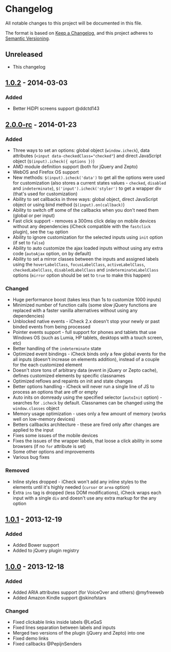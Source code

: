 # Changelog
All notable changes to this project will be documented in this file.

The format is based on [Keep a Changelog](https://keepachangelog.com/en/1.0.0/),
and this project adheres to [Semantic Versioning](https://semver.org/spec/v2.0.0.html).

## Unreleased

- This changelog

## [1.0.2] - 2014-03-03

### Added
- Better HiDPI screens support @ddctd143

## [2.0.0-rc] - 2014-01-23

### Added
- Three ways to set an options: global object (`window.icheck`), data attributes (`<input data-checkedClass="checked"`) and direct JavaScript object (`$(input).icheck({ options })`)
- AMD module definition support (both for jQuery and Zepto)
- WebOS and Firefox OS support
- New methods: `$(input).icheck('data')` to get all the options were used for customization (also stores a current states values - `checked`, `disabled` and `indeterminate`), `$('input').icheck('styler')` to get a wrapper div (that's used for customization)
- Ability to set callbacks in three ways: global object, direct JavaScript object or using bind method (`$(input).on(callback)`)
- Ability to switch off some of the callbacks when you don't need them (global or per input)
- Fast click support - removes a 300ms click delay on mobile devices without any dependencies (iCheck compatible with the `fastclick` plugin), see the `tap` option
- Ability to ignore customization for the selected inputs using `init` option (if set to `false`)
- Ability to auto customize the ajax loaded inputs without using any extra code (`autoAjax` option, on by default)
- Ability to set a mirror classes between the inputs and assigned labels using the `hoverLabelClass`, `focusLabelClass`, `activeLabelClass`, `checkedLabelClass`, `disabledLabelClass` and `indeterminateLabelClass` options (`mirror` option should be set to `true` to make this happen)

### Changed
- Huge performance boost (takes less than 1s to customize 1000 inputs)
- Minimized number of function calls (some slow jQuery functions are replaced with a faster vanilla alternatives without using any dependencies)
- Unblocked native events - iCheck 2.x doesn't stop your newly or past binded events from being processed
- Pointer events support - full support for phones and tablets that use Windows OS (such as Lumia, HP tablets, desktops with a touch screen, etc)
- Better handling of the `indeterminate` state
- Optimized event bindings - iCheck binds only a few global events for the all inputs (doesn't increase on elements addition), instead of a couple for the each customized element
- Doesn't store tons of arbitrary data (event in jQuery or Zepto cache), defines customized elements by specific classnames
- Optimized reflows and repaints on init and state changes
- Better options handling - iCheck will never run a single line of JS to process an options that are off or empty
- Auto inits on domready using the specified selector (`autoInit` option) - searches for `.icheck` by default. Classnames can be changed using the `window.classes` object
- Memory usage optimization - uses only a few amount of memory (works well on low-memory devices)
- Betters callbacks architecture - these are fired only after changes are applied to the input
- Fixes some issues of the mobile devices
- Fixes the issues of the wrapper labels, that loose a click ability in some browsers (if no `for` attribute is set)
- Some other options and improvements
- Various bug fixes

### Removed
- Inline styles dropped - iCheck won't add any inline styles to the elements until it's highly needed (`cursor` or `area` option)
- Extra `ins` tag is dropped (less DOM modifications), iCheck wraps each input with a single `div` and doesn't use any extra markup for the any option

## [1.0.1] - 2013-12-19

### Added
- Added Bower support
- Added to jQuery plugin registry

## [1.0.0] - 2013-12-18

### Added
- Added ARIA attributes support (for VoiceOver and others) @myfreeweb
- Added Amazon Kindle support @skinofstars

### Changed
- Fixed clickable links inside labels @LeGaS
- Fixed lines separation between labels and inputs
- Merged two versions of the plugin (jQuery and Zepto) into one
- Fixed demo links
- Fixed callbacks @PepijnSenders

[Unreleased]: https://github.com/fronteed/icheck/compare/2.0.0-rc...HEAD
[2.0.0-rc]: https://github.com/fronteed/icheck/compare/1.0.2...2.0.0-rc
[1.0.2]: https://github.com/fronteed/icheck/compare/1.0.1...1.0.2
[1.0.1]: https://github.com/fronteed/icheck/compare/1.0.0...1.0.1
[1.0.0]: https://github.com/fronteed/icheck/releases/tag/1.0.0
